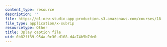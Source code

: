 ```yaml
---
content_type: resource
description: ''
file: https://ol-ocw-studio-app-production.s3.amazonaws.com/courses/18-03-differential-equations-spring-2010/0b82ff39954a0c30d108d4a74b5b7de0_MCrDzhpu3-s.srt
file_type: application/x-subrip
resourcetype: Other
title: 3play caption file
uid: 0b82ff39-954a-0c30-d108-d4a74b5b7de0
---
```

